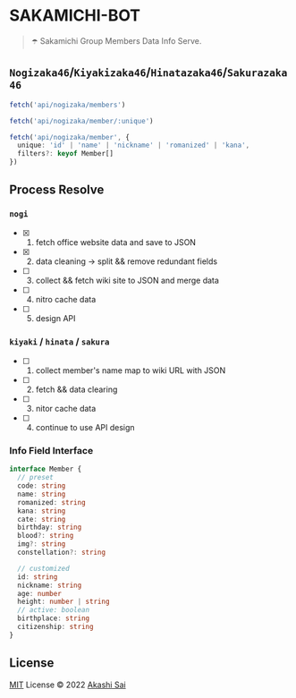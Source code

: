 # SAKAMICHI-BOT

> ☂️ Sakamichi Group Members Data Info Serve.

## `Nogizaka46`/`Kiyakizaka46`/`Hinatazaka46`/`Sakurazaka46`

```ts
fetch('api/nogizaka/members')

fetch('api/nogizaka/member/:unique')

fetch('api/nogizaka/member', {
  unique: 'id' | 'name' | 'nickname' | 'romanized' | 'kana',
  filters?: keyof Member[]
})
```

## Process Resolve

### `nogi`

- [x] 1. fetch office website data and save to JSON
- [x] 2. data cleaning -> split && remove redundant fields
- [ ] 3. collect && fetch wiki site to JSON and merge data
- [ ] 4. nitro cache data
- [ ] 5. design API

### `kiyaki` / `hinata` / `sakura`

- [ ] 1. collect member's name map to wiki URL with JSON
- [ ] 2. fetch && data clearing
- [ ] 3. nitor cache data
- [ ] 4. continue to use API design

### Info Field Interface

```ts
interface Member {
  // preset
  code: string
  name: string
  romanized: string
  kana: string
  cate: string
  birthday: string
  blood?: string
  img?: string
  constellation?: string

  // customized
  id: string
  nickname: string
  age: number
  height: number | string
  // active: boolean
  birthplace: string
  citizenship: string
}
```

## License

[MIT](./LICENSE) License © 2022 [Akashi Sai](https://github.com/akashigakki)
